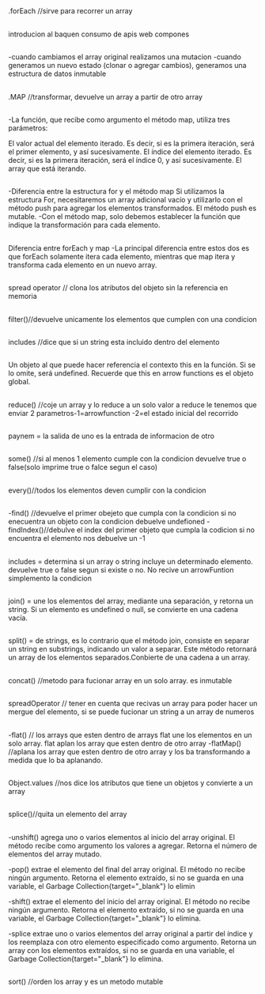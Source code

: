 ##
.forEach //sirve para recorrer un array

##
introducion al baquen 
consumo de apis
web compones
##
-cuando cambiamos el array original realizamos una mutacion
-cuando generamos un nuevo estado (clonar o agregar cambios), generamos una estructura de datos inmutable
##
.MAP //transformar, devuelve un array a partir de otro array
##
-La función, que recibe como argumento el método map, utiliza tres parámetros:

El valor actual del elemento iterado. Es decir, si es la primera iteración, será el primer elemento, y así sucesivamente.
El índice del elemento iterado. Es decir, si es la primera iteración, será el índice 0, y así sucesivamente.
El array que está iterando.
##
-Diferencia entre la estructura for y el método map
Si utilizamos la estructura For, necesitaremos un array adicional vacío y utilizarlo con el método push para agregar los elementos transformados. El método push es mutable.
-Con el método map, solo debemos establecer la función que indique la transformación para cada elemento.
##
Diferencia entre forEach y map
-La principal diferencia entre estos dos es que forEach solamente itera cada elemento, mientras que map itera y transforma cada elemento en un nuevo array.
##
spread operator // clona los atributos del objeto sin la referencia en memoria
##
filter()//devuelve unicamente los elementos que cumplen con una condicion
##
includes //dice que si un string esta incluido dentro del elemento
##
Un objeto al que puede hacer referencia el contexto this en la función. Si se lo omite, será undefined. Recuerde que this en arrow functions es el objeto global.
##
reduce() //coje un array y lo reduce a un solo valor
a reduce le tenemos que enviar 2 parametros-1=arrowfunction -2=el estado inicial del recorrido
##
paynem = la salida de uno es la entrada de informacion de otro

##
some() //si al menos 1 elemento cumple con la condicion devuelve true o false(solo imprime true o falce segun el caso)
##
every()//todos los elementos deven cumplir con la condicion
##
-find() //devuelve el primer obejeto que cumpla con la condicion
si no enecuentra un objeto con la condicion debuelve undefioned
-findIndex()//debulve el index del primer objeto que cumpla la codicion
si no encuentra el elemento nos debuelve un -1

##
includes = determina si un array o string incluye un determinado elemento. devuelve true o false segun si existe o no.
No recive un arrowFuntion simplemento la condicion 
##
join() = une los elementos del array, mediante una separación, y retorna un string. Si un elemento es undefined o null, se convierte en una cadena vacía.
##
split() = de strings, es lo contrario que el método join, consiste en separar un string en substrings, indicando un valor a separar. Este método retornará un array de los elementos separados.Conbierte de una cadena a un array.

##
concat() //metodo para fucionar array en un solo array. es inmutable 

##
spreadOperator // tener en cuenta que recivas un array para poder hacer un mergue del elemento, si se puede fucionar un string a un array de numeros

##
-flat() // los arrays que esten dentro de arrays flat une los elementos en un solo array.
flat aplan los array que esten dentro de otro array
-flatMap() //aplana los array que esten dentro de otro array y los ba transformando a medida que lo ba aplanando.

## 
Object.values //nos dice los atributos que tiene un objetos y convierte a un array

##
splice()//quita un elemento del array 

##
-unshift() agrega uno o varios elementos al inicio del array original. El método recibe como argumento los valores a agregar. Retorna el número de elementos del array mutado.

-pop() extrae el elemento del final del array original. El método no recibe ningún argumento. Retorna el elemento extraído, si no se guarda en una variable, el Garbage Collection{target="_blank"} lo elimin

-shift() extrae el elemento del inicio del array original. El método no recibe ningún argumento. Retorna el elemento extraído, si no se guarda en una variable, el Garbage Collection{target="_blank"} lo elimina.

-splice extrae uno o varios elementos del array original a partir del índice y los reemplaza con otro elemento especificado como argumento. Retorna un array con los elementos extraídos, si no se guarda en una variable, el Garbage Collection{target="_blank"} lo elimina.




##
sort() //orden los array y es un metodo mutable


<!-- 
1.
¿El método forEach es el recomendado para filtrar elementos de un array?
Falso
2.mal----------
¿Por qué el siguiente código cambia el estado original del array?

const array = [{age: 1}, {age:2}]; 
const rta = array.map(item => {   
  item.name = 'My name';
  return item; 
})
Porque map es un método que cambia el estado original del array.
REPASAR CLASE
3.
¿Filter es un método que cambia el estado original de un array?
Falso
4.
¿Cuál es el resultado del siguiente código?

const array = ['a', 'bb', 'ccc']; 
const rta = array.map(item => item.length);
[ 1, 2, 3 ]

5.
Si quiero obtener la suma de todos los valores de este array [1,1,1,1,1], ¿cuál es el código que lo va a resolver?

const array = [1,1,1,1,1]; 
const rta = array.reduce((total, item) => total + item, 0)
6.mal---------------
¿Reduce es un método que NO cambia el estado original de un array?
Falso
REPASAR CLASE
7.
¿Cuál de estos métodos me retorna un true si alguno de los elementos del array tiene este emoji 🐸?

const array = ['🐸','🐱','🐹']; 
const rta = array.some(item => item === '🐸')
8.
¿Cuál de estos métodos me retorna la posición del array en donde está el emoji 🐸?
const array = ['🐸','🐱','🐹']; 
const rta = array.findIndex(item => item === '🐸'); 
9.
¿Cuál es el resultado del siguiente código?

const array = [['🐸','🐱'],'🐹', ['🐯']]; 
const rta = array.flat();
[ '🐸', '🐱', '🐹', '🐯' ]

10.
¿Sort es un método que cambia el estado original de un array?
Verdadero
11.
¿Cuál es una forma de copiar los elementos de un array sin tener problemas de mutabilidad?
const listA = [1,2,2,4]; 
const newList = [...listA];
12.
¿Cuál de los siguientes códigos ordena este array [11,1,13,99,8] de menor a mayor?

const array = [11,1,13,99,8]; 
array.sort((a,b) => a - b);
 -->